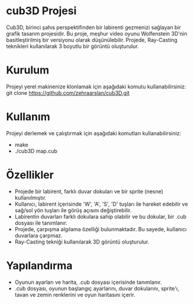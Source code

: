 # cub3D Projesi
Cub3D, birinci şahıs perspektifinden bir labirenti gezmenizi sağlayan bir grafik tasarım projesidir. Bu proje, meşhur video oyunu Wolfenstein 3D'nin basitleştirilmiş bir versiyonu olarak düşünülebilir. Projede, Ray-Casting teknikleri kullanılarak 3 boyutlu bir görüntü oluşturulur.

# Kurulum
Projeyi yerel makinenize klonlamak için aşağıdaki komutu kullanabilirsiniz: git clone https://github.com/zehraarslan/cub3D.git

# Kullanım
Projeyi derlemek ve çalıştırmak için aşağıdaki komutları kullanabilirsiniz:
  - make
  - ./cub3D map.cub

# Özellikler
- Projede bir labirent, farklı duvar dokuları ve bir sprite (nesne) kullanılmıştır.
- Kullanıcı, labirent içerisinde 'W', 'A', 'S', 'D' tuşları ile hareket edebilir ve sağ/sol yön tuşları ile görüş açısını değiştirebilir.
- Labirentin duvarları farklı dokulara sahip olabilir ve bu dokular, bir .cub dosyası ile tanımlanır.
- Projede, çarpışma algılama özelliği bulunmaktadır. Bu sayede, kullanıcı duvarlara çarpmaz.
- Ray-Casting tekniği kullanılarak 3D görüntü oluşturulur.

# Yapılandırma
- Oyunun ayarları ve harita, .cub dosyası içerisinde tanımlanır.
- .cub dosyası, oyunun başlangıç ayarlarını, duvar dokularını, sprite'ı, tavan ve zemin renklerini ve oyun haritasını içerir.
